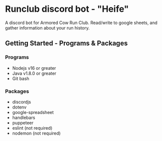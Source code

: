# Runclub discord bot - "Heife"
A discord bot for Armored Cow Run Club. Read/write to google sheets, and gather information about your run history.

## Getting Started - Programs & Packages
### Programs
- Nodejs v16 or greater
- Java v1.8.0 or greater
- Git bash
### Packages
- discordjs
- dotenv
- google-spreadsheet
- handlebars
- puppeteer
- eslint (not required)
- nodemon (not required)